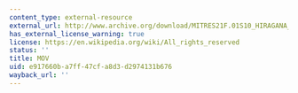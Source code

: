 ```yaml
---
content_type: external-resource
external_url: http://www.archive.org/download/MITRES21F.01S10_HIRAGANA_CHARACTERS/0431.mov
has_external_license_warning: true
license: https://en.wikipedia.org/wiki/All_rights_reserved
status: ''
title: MOV
uid: e917660b-a7ff-47cf-a8d3-d2974131b676
wayback_url: ''
---
```

